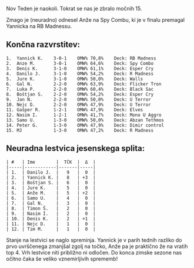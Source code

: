 Nov Teden je naokoli. Tokrat se nas je zbralo močnih 15. 

Zmago je (neuradno) odnesel Anže na Spy Combu, ki je v finalu premagal Yannicka na RB Madnessu. 

## Končna razvrstitev:

    1.  Yannick K.    3-0-1    OMW% 70,8%    Deck: RB Madness
    2.  Anze M.       3-0-1    OMW% 64,6%    Deck: Spy Combo
    3.  Denis K.      3-1-0    OMW% 61,1%    Deck: Esper Cry
    4.  Danilo J.     3-1-0    OMW% 54,2%    Deck: R Madness
    5.  Jure K.       3-1-0    OMW% 50,0%    Deck: Walls
    6.  Gal N.        2-2-0    OMW% 63,9%    Deck: Flicker Tron
    7.  Luka P.       2-2-0    OMW% 60,4%    Deck: Black Sac
    8.  Boštjan S.    2-2-0    OMW% 54,2%    Deck: Esper Cry
    9.  Jan N.        2-2-0    OMW% 50,0%    Deck: U Terror
    10. Nejc D.       2-2-0    OMW% 47,9%    Deck: U Terror
    11. Gašper R.     1-2-1    OMW% 47,9%    Deck: Elves
    12. Nasim I.      1-2-1    OMW% 41,7%    Deck: Mono U Aggro
    13. Samo U.       1-3-0    OMW% 50,0%    Deck: Abzan Tethmos
    14. Peter G.      1-3-0    OMW% 47,9%    Deck: Dimir control
    15. MJ            1-3-0    OMW% 47,2%    Deck: R Madness

## Neuradna lestvica jesenskega splita:

    | #   | Ime        |  TČK  |  Δ  |
    |-----|------------|-------|-----|
    | 1.  | Danilo J.  |   9   |  0  |
    | 2.  | Yannick K. |   8   | +3  |
    | 3.  | Boštjan S. |   6   |  0  |
    | 4.  | Jure K.    |   5   |  0  |
    | 5.  | Anže M.    |   5   | +2  |
    | 6.  | Samo U.    |   4   |  0  |
    | 7.  | Gal N.     |   3   |  0  |
    | 8.  | Timon Š.   |   2   |  0  |
    | 9.  | Nasim I.   |   2   |  0  |
    | 10. | Denis K.   |   2   | +1  |
    | 11. | Nejc D.    |   1   |  0  |
    | 12. | Tim M.     |   1   |  0  |

Stanje na lestvici se naglo spreminja. Yannick je v parih tednih razliko do prvo uvrščenega zmanjšal zgolj na točko, Anže pa je praktično že na vratih top 4. Vrh lestvice niti približno ni odločen. Do konca zimske sezone nas očitno čaka še veliko vznemirljivih sprememb!
